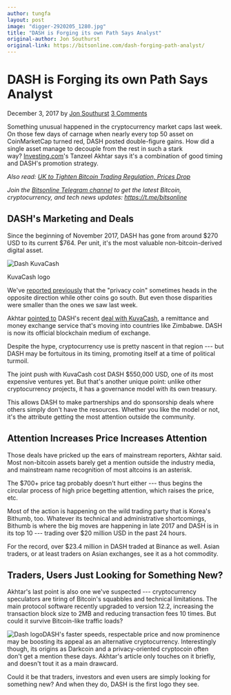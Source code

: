 ```yaml
---
author: tungfa
layout: post
image: "digger-2920205_1280.jpg"
title: "DASH is Forging its own Path Says Analyst"
original-author: Jon Southurst
original-link: https://bitsonline.com/dash-forging-path-analyst/
---
```


DASH is Forging its own Path Says Analyst
=========================================

December 3, 2017 by [Jon Southurst](https://bitsonline.com/author/jon-southurst/) [3 Comments](https://bitsonline.com/dash-forging-path-analyst/#disqus_thread)

Something unusual happened in the cryptocurrency market caps last week. On those few days of carnage when nearly every top 50 asset on CoinMarketCap turned red, DASH posted double-figure gains. How did a single asset manage to decouple from the rest in such a stark way? [Investing.com](http://investing.com/)'s Tanzeel Akhtar says it's a combination of good timing and DASH's promotion strategy.

*Also read: [UK to Tighten Bitcoin Trading Regulation, Prices Drop](https://bitsonline.com/uk-bitcoin-trading-regulation/)*

*Join the [Bitsonline Telegram channel](https://t.me/bitsonline) to get the latest Bitcoin, cryptocurrency, and tech news updates: <https://t.me/bitsonline>*

DASH's Marketing and Deals
--------------------------

Since the beginning of November 2017, DASH has gone from around $270 USD to its current $764. Per unit, it's the most valuable non-bitcoin-derived digital asset.

![Dash KuvaCash](https://bitsonline.com/wp-content/uploads/2017/12/Kuvacash_logo.jpg)

KuvaCash logo

We've [reported previously](https://www.bitsonline.com/dash-green-sea-red/) that the "privacy coin" sometimes heads in the opposite direction while other coins go south. But even those disparities were smaller than the ones we saw last week.

Akhtar [pointed to](https://www.investing.com/analysis/forget-bitcoin-dash-is-on-a-record-setting-wave-of-its-own-200268959) DASH's recent [deal with KuvaCash](https://www.dash.org/2017/11/23/KuvaCash.html), a remittance and money exchange service that's moving into countries like Zimbabwe. DASH is now its official blockchain medium of exchange.

Despite the hype, cryptocurrency use is pretty nascent in that region --- but DASH may be fortuitous in its timing, promoting itself at a time of political turmoil.

The joint push with KuvaCash cost DASH $550,000 USD, one of its most expensive ventures yet. But that's another unique point: unlike other cryptocurrency projects, it has a governance model with its own treasury.

This allows DASH to make partnerships and do sponsorship deals where others simply don't have the resources. Whether you like the model or not, it's the attribute getting the most attention outside the community.

Attention Increases Price Increases Attention
---------------------------------------------

Those deals have pricked up the ears of mainstream reporters, Akhtar said. Most non-bitcoin assets barely get a mention outside the industry media, and mainstream name recognition of most altcoins is an asterisk.

The $700+ price tag probably doesn't hurt either --- thus begins the circular process of high price begetting attention, which raises the price, etc.

Most of the action is happening on the wild trading party that is Korea's Bithumb, too. Whatever its technical and administrative shortcomings, Bithumb is where the big moves are happening in late 2017 and DASH is in its top 10 --- trading over $20 million USD in the past 24 hours.

For the record, over $23.4 million in DASH traded at Binance as well. Asian traders, or at least traders on Asian exchanges, see it as a hot commodity.

Traders, Users Just Looking for Something New?
----------------------------------------------

Akhtar's last point is also one we've suspected --- cryptocurrency speculators are tiring of Bitcoin's squabbles and technical limitations. The main protocol software recently upgraded to version 12.2, increasing the transaction block size to 2MB and reducing transaction fees 10 times. But could it survive Bitcoin-like traffic loads?

![Dash logo](https://bitsonline.com/wp-content/uploads/2017/09/Dash_logo.png)DASH's faster speeds, respectable price and now prominence may be boosting its appeal as an alternative cryptocurrency. Interestingly though, its origins as Darkcoin and a privacy-oriented cryptocoin often don't get a mention these days. Akhtar's article only touches on it briefly, and doesn't tout it as a main drawcard.

Could it be that traders, investors and even users are simply looking for something new? And when they do, DASH is the first logo they see.
